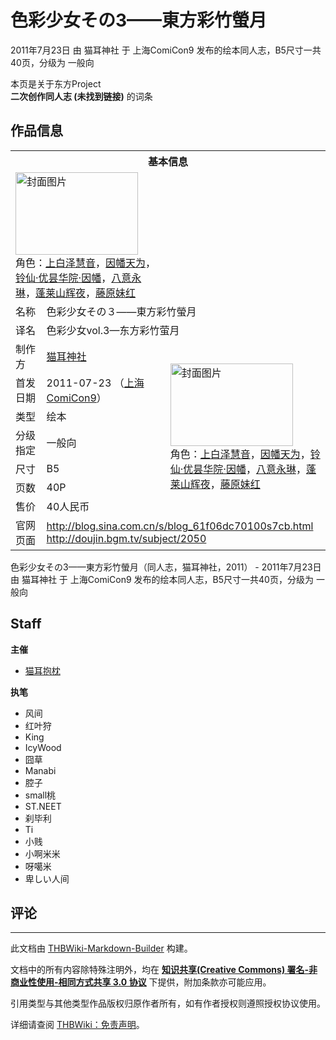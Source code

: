 # 色彩少女その3——東方彩竹螢月

<!-- source html: G:\repos\THBWiki-Markdown-Builder\THBWikiMarkdown\Temp\main\9\94\ns0%3A%E8%89%B2%E5%BD%A9%E5%B0%91%E5%A5%B3%E3%81%9D%E3%81%AE3%E2%80%94%E2%80%94%E6%9D%B1%E6%96%B9%E5%BD%A9%E7%AB%B9%E8%9E%A2%E6%9C%88.html -->

2011年7月23日 由 猫耳神社 于 上海ComiCon9 发布的绘本同人志，B5尺寸一共40页，分级为 一般向

本页是关于东方Project  
 **二次创作同人志 (未找到链接)** 的词条

## 作品信息

<table><tbody><tr><th colspan="3">基本信息</th></tr><tr><td class="cover-artwork-mobile" colspan="2"><a href="./文件-色彩少女その3——東方彩竹螢月封面.jpg.md" class="image" title="封面图片"><img alt="封面图片" src="https://upload.thwiki.cc/thumb/7/75/%E8%89%B2%E5%BD%A9%E5%B0%91%E5%A5%B3%E3%81%9D%E3%81%AE3%E2%80%94%E2%80%94%E6%9D%B1%E6%96%B9%E5%BD%A9%E7%AB%B9%E8%9E%A2%E6%9C%88%E5%B0%81%E9%9D%A2.jpg/196px-%E8%89%B2%E5%BD%A9%E5%B0%91%E5%A5%B3%E3%81%9D%E3%81%AE3%E2%80%94%E2%80%94%E6%9D%B1%E6%96%B9%E5%BD%A9%E7%AB%B9%E8%9E%A2%E6%9C%88%E5%B0%81%E9%9D%A2.jpg" decoding="async" loading="lazy" width="196" height="132" srcset="https://upload.thwiki.cc/thumb/7/75/%E8%89%B2%E5%BD%A9%E5%B0%91%E5%A5%B3%E3%81%9D%E3%81%AE3%E2%80%94%E2%80%94%E6%9D%B1%E6%96%B9%E5%BD%A9%E7%AB%B9%E8%9E%A2%E6%9C%88%E5%B0%81%E9%9D%A2.jpg/294px-%E8%89%B2%E5%BD%A9%E5%B0%91%E5%A5%B3%E3%81%9D%E3%81%AE3%E2%80%94%E2%80%94%E6%9D%B1%E6%96%B9%E5%BD%A9%E7%AB%B9%E8%9E%A2%E6%9C%88%E5%B0%81%E9%9D%A2.jpg 1.5x, https://upload.thwiki.cc/thumb/7/75/%E8%89%B2%E5%BD%A9%E5%B0%91%E5%A5%B3%E3%81%9D%E3%81%AE3%E2%80%94%E2%80%94%E6%9D%B1%E6%96%B9%E5%BD%A9%E7%AB%B9%E8%9E%A2%E6%9C%88%E5%B0%81%E9%9D%A2.jpg/392px-%E8%89%B2%E5%BD%A9%E5%B0%91%E5%A5%B3%E3%81%9D%E3%81%AE3%E2%80%94%E2%80%94%E6%9D%B1%E6%96%B9%E5%BD%A9%E7%AB%B9%E8%9E%A2%E6%9C%88%E5%B0%81%E9%9D%A2.jpg 2x" data-file-width="783" data-file-height="529"></a><div class="cover-char">角色：<a href="./上白泽慧音.md" title="上白泽慧音">上白泽慧音</a>，<a href="./因幡帝.md" title="因幡帝">因幡天为</a>，<a href="./铃仙·优昙华院·因幡.md" title="铃仙·优昙华院·因幡">铃仙·优昙华院·因幡</a>，<a href="./八意永琳.md" title="八意永琳">八意永琳</a>，<a href="./蓬莱山辉夜.md" title="蓬莱山辉夜">蓬莱山辉夜</a>，<a href="./藤原妹红.md" title="藤原妹红">藤原妹红</a></div></td>
</tr><tr><td class="label">名称</td><td colspan="2"> 色彩少女その３——東方彩竹螢月 </td></tr><tr><td class="label">译名</td><td colspan="2"> 色彩少女vol.3—东方彩竹萤月 </td></tr><tr><td class="label">制作方</td><td><a href="./猫耳神社.md" title="猫耳神社">猫耳神社</a></td><td class="cover-artwork" rowspan="7" style="min-width:196px;"><a href="./文件-色彩少女その3——東方彩竹螢月封面.jpg.md" class="image" title="封面图片"><img alt="封面图片" src="https://upload.thwiki.cc/thumb/7/75/%E8%89%B2%E5%BD%A9%E5%B0%91%E5%A5%B3%E3%81%9D%E3%81%AE3%E2%80%94%E2%80%94%E6%9D%B1%E6%96%B9%E5%BD%A9%E7%AB%B9%E8%9E%A2%E6%9C%88%E5%B0%81%E9%9D%A2.jpg/196px-%E8%89%B2%E5%BD%A9%E5%B0%91%E5%A5%B3%E3%81%9D%E3%81%AE3%E2%80%94%E2%80%94%E6%9D%B1%E6%96%B9%E5%BD%A9%E7%AB%B9%E8%9E%A2%E6%9C%88%E5%B0%81%E9%9D%A2.jpg" decoding="async" loading="lazy" width="196" height="132" srcset="https://upload.thwiki.cc/thumb/7/75/%E8%89%B2%E5%BD%A9%E5%B0%91%E5%A5%B3%E3%81%9D%E3%81%AE3%E2%80%94%E2%80%94%E6%9D%B1%E6%96%B9%E5%BD%A9%E7%AB%B9%E8%9E%A2%E6%9C%88%E5%B0%81%E9%9D%A2.jpg/294px-%E8%89%B2%E5%BD%A9%E5%B0%91%E5%A5%B3%E3%81%9D%E3%81%AE3%E2%80%94%E2%80%94%E6%9D%B1%E6%96%B9%E5%BD%A9%E7%AB%B9%E8%9E%A2%E6%9C%88%E5%B0%81%E9%9D%A2.jpg 1.5x, https://upload.thwiki.cc/thumb/7/75/%E8%89%B2%E5%BD%A9%E5%B0%91%E5%A5%B3%E3%81%9D%E3%81%AE3%E2%80%94%E2%80%94%E6%9D%B1%E6%96%B9%E5%BD%A9%E7%AB%B9%E8%9E%A2%E6%9C%88%E5%B0%81%E9%9D%A2.jpg/392px-%E8%89%B2%E5%BD%A9%E5%B0%91%E5%A5%B3%E3%81%9D%E3%81%AE3%E2%80%94%E2%80%94%E6%9D%B1%E6%96%B9%E5%BD%A9%E7%AB%B9%E8%9E%A2%E6%9C%88%E5%B0%81%E9%9D%A2.jpg 2x" data-file-width="783" data-file-height="529"></a><div class="cover-char">角色：<a href="./上白泽慧音.md" title="上白泽慧音">上白泽慧音</a>，<a href="./因幡帝.md" title="因幡帝">因幡天为</a>，<a href="./铃仙·优昙华院·因幡.md" title="铃仙·优昙华院·因幡">铃仙·优昙华院·因幡</a>，<a href="./八意永琳.md" title="八意永琳">八意永琳</a>，<a href="./蓬莱山辉夜.md" title="蓬莱山辉夜">蓬莱山辉夜</a>，<a href="./藤原妹红.md" title="藤原妹红">藤原妹红</a></div></td>
</tr><tr><td class="label">首发日期</td><td>2011-07-23&#160;（<a href="/展会作品列表?e=%E4%B8%8A%E6%B5%B7ComiCon%239">上海ComiCon9</a>）</td></tr><tr><td class="label">类型</td><td>绘本</td></tr><tr><td class="label">分级指定</td><td>一般向</td></tr><tr><td class="label">尺寸</td><td>B5</td></tr><tr><td class="label">页数</td><td>40P</td></tr><tr><td class="label">售价</td><td>40人民币</td></tr>
<tr><td class="label">官网页面</td><td colspan="2"><a rel="nofollow" class="external free" href="http://blog.sina.com.cn/s/blog_61f06dc70100s7cb.html">http://blog.sina.com.cn/s/blog_61f06dc70100s7cb.html</a><br><a rel="nofollow" class="external free" href="http://doujin.bgm.tv/subject/2050">http://doujin.bgm.tv/subject/2050</a></td></tr></tbody></table>

色彩少女その3——東方彩竹螢月（同人志，猫耳神社，2011） - 2011年7月23日 由 猫耳神社 于 上海ComiCon9 发布的绘本同人志，B5尺寸一共40页，分级为 一般向

## Staff
  
 **主催** 
  

- [猫耳抱枕](./猫耳抱枕.md)

  
 **执笔** 
  

- 风间
- 红叶狩
- King
- IcyWood
- 囧草
- Manabi
- 腔子
- small桃
- ST.NEET
- 刹毕利
- Ti
- 小贱
- 小啊米米
- 呀噶米
- 卑しい人间


## 评论




---

此文档由 [THBWiki-Markdown-Builder](https://github.com/Delsin-Yu/THBWiki-Markdown-Builder) 构建。

文档中的所有内容除特殊注明外，均在 [**知识共享(Creative Commons) 署名-非商业性使用-相同方式共享 3.0 协议**](https://creativecommons.org/licenses/by-sa/3.0/deed.zh-hans) 下提供，附加条款亦可能应用。

引用类型与其他类型作品版权归原作者所有，如有作者授权则遵照授权协议使用。

详细请查阅 [THBWiki：免责声明](https://thbwiki.cc/THBWiki:%E5%85%8D%E8%B4%A3%E5%A3%B0%E6%98%8E)。

